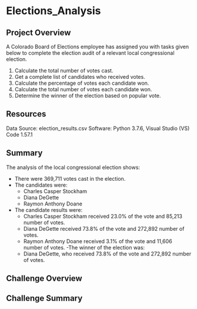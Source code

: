 # Elections_Analysis

## Project Overview
A Colorado Board of Elections employee has assigned you with tasks given below to complete the election audit of a relevant local congressional election.

1. Calculate the total number of votes cast.
2. Get a complete list of candidates who received votes.
3. Calculate the percentage of votes each candidate won.
4. Calculate the total number of votes each candidate won.
5. Determine the winner of the election based on popular vote.

## Resources
Data Source: election_results.csv
Software: Python 3.7.6, Visual Studio (VS) Code 1.57.1

## Summary
The analysis of the local congressional election shows:
- There were 369,711 votes cast in the election.
- The candidates were:
   - Charles Casper Stockham
   - Diana DeGette
   - Raymon Anthony Doane
- The candidate results were:
   - Charles Casper Stockham received 23.0% of the vote and 85,213 number of votes.
   - Diana DeGette received 73.8% of the vote and 272,892 number of votes.
   - Raymon Anthony Doane received 3.1% of the vote and 11,606 number of votes.
-The winner of the election was:
   - Diana DeGette, who received 73.8% of the vote and 272,892 number of votes.

## Challenge Overview

## Challenge Summary
